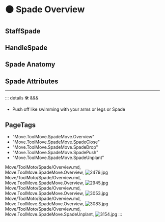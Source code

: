 
# 🟠 <move>Spade Overview</move>

## StaffSpade

## HandleSpade

## Spade Anatomy

## Spade Attributes

---

<!-- =================================================== -->
<!-- =================================================== -->
<!-- =================================================== -->
<!-- =================================================== -->
<!-- =================================================== -->
::: details 🛠 <dev>&&&</dev>



- Push off like swimming with your arms or legs or Spade



<h2>PageTags</h2>

- "Move.ToolMove.SpadeMove.Overview"
- "Move.ToolMove.SpadeMove.SpadeClose"
- "Move.ToolMove.SpadeMove.SpadeDrop"
- "Move.ToolMove.SpadeMove.SpadePush"
- "Move.ToolMove.SpadeMove.SpadeUnplant"

Move/ToolMoto/Spade/Overview.md, <dev>Move.ToolMove.SpadeMove.Overview</dev>, ![2479.jpg](/PaperPhoto/2479.jpg)
Move/ToolMoto/Spade/Overview.md, <dev>Move.ToolMove.SpadeMove.Overview</dev>, ![2945.jpg](/PaperPhoto/2945.jpg)
Move/ToolMoto/Spade/Overview.md, <dev>Move.ToolMove.SpadeMove.Overview</dev>, ![3053.jpg](/PaperPhoto/3053.jpg)
Move/ToolMoto/Spade/Overview.md, <dev>Move.ToolMove.SpadeMove.Overview</dev>, ![3083.jpg](/PaperPhoto/3083.jpg)
Move/ToolMoto/Spade/Overview.md, <dev>Move.ToolMove.SpadeMove.SpadeUnplant</dev>, ![3154.jpg](/PaperPhoto/3154.jpg)
:::
